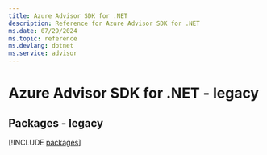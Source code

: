 ```yaml
---
title: Azure Advisor SDK for .NET
description: Reference for Azure Advisor SDK for .NET
ms.date: 07/29/2024
ms.topic: reference
ms.devlang: dotnet
ms.service: advisor
---
```

# Azure Advisor SDK for .NET - legacy
## Packages - legacy
[!INCLUDE [packages](advisor-index.md)]